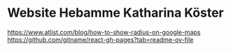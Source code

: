# Website Hebamme Katharina Köster


https://www.atlist.com/blog/how-to-show-radius-on-google-maps
https://github.com/gitname/react-gh-pages?tab=readme-ov-file
